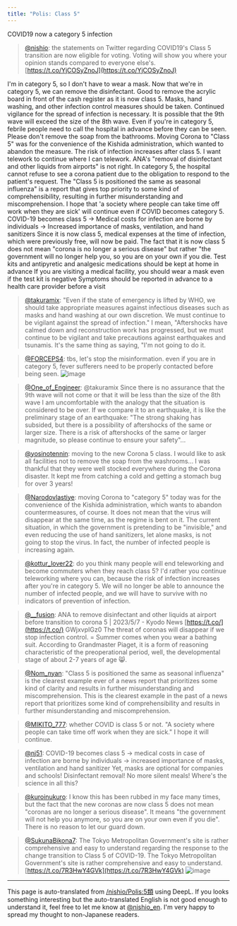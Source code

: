 ```yaml
---
title: "Polis: Class 5"
---
```


COVID19 now a category 5 infection

> [@nishio](https://twitter.com/nishio/status/1655592454429573123?s=20): the statements on Twitter regarding COVID19's Class 5 transition are now eligible for voting. Voting will show you where your opinion stands compared to everyone else's.
> [https://t.co/YjCOSyZnoJ](https://t.co/YjCOSyZnoJ)


I'm in category 5, so I don't have to wear a mask.
Now that we're in category 5, we can remove the disinfectant.
Good to remove the acrylic board in front of the cash register as it is now class 5.
Masks, hand washing, and other infection control measures should be taken.
Continued vigilance for the spread of infection is necessary.
It is possible that the 9th wave will exceed the size of the 8th wave.
Even if you're in category 5, febrile people need to call the hospital in advance before they can be seen.
Please don't remove the soap from the bathrooms.
Moving Corona to "Class 5" was for the convenience of the Kishida administration, which wanted to abandon the measure.
The risk of infection increases after class 5.
I want telework to continue where I can telework.
ANA's "removal of disinfectant and other liquids from airports" is not right.
In category 5, the hospital cannot refuse to see a corona patient due to the obligation to respond to the patient's request.
The "Class 5 is positioned the same as seasonal influenza" is a report that gives top priority to some kind of comprehensibility, resulting in further misunderstanding and miscomprehension.
I hope that 'a society where people can take time off work when they are sick' will continue even if COVID becomes category 5.
COVID-19 becomes class 5 → Medical costs for infection are borne by individuals → Increased importance of masks, ventilation, and hand sanitizers
Since it is now class 5, medical expenses at the time of infection, which were previously free, will now be paid.
The fact that it is now class 5 does not mean "corona is no longer a serious disease" but rather "the government will no longer help you, so you are on your own if you die.
Test kits and antipyretic and analgesic medications should be kept at home in advance
If you are visiting a medical facility, you should wear a mask even if the test kit is negative
Symptoms should be reported in advance to a health care provider before a visit

> [@takuramix](https://twitter.com/takuramix/status/1655473398884212736): "Even if the state of emergency is lifted by WHO, we should take appropriate measures against infectious diseases such as masks and hand washing at our own discretion. We must continue to be vigilant against the spread of infection."
>  I mean,
> "Aftershocks have calmed down and reconstruction work has progressed, but we must continue to be vigilant and take precautions against earthquakes and tsunamis.
> It's the same thing as saying, "I'm not going to do it.

> [@FORCEPS4](https://twitter.com/FORCEPS4/status/1655107426864209920?s=20): tbs, let's stop the misinformation. even if you are in category 5, fever sufferers need to be properly contacted before being seen.
> ![image](https://pbs.twimg.com/media/FvgfKy0acAMS4cN.jpg)

> [@One_of_Engineer](https://twitter.com/One_of_Engineer/status/1655486086934827009?s=20): @takuramix Since there is no assurance that the 9th wave will not come or that it will be less than the size of the 8th wave I am uncomfortable with the analogy that the situation is considered to be over.
> If we compare it to an earthquake, it is like the preliminary stage of an earthquake: "The strong shaking has subsided, but there is a possibility of aftershocks of the same or larger size. There is a risk of aftershocks of the same or larger magnitude, so please continue to ensure your safety"...

> [@yosinotennin](https://twitter.com/yosinotennin/status/1655382458203017219?s=20): moving to the new Corona 5 class. I would like to ask all facilities not to remove the soap from the washrooms... I was thankful that they were well stocked everywhere during the Corona disaster. It kept me from catching a cold and getting a stomach bug for over 3 years!

> [@Narodovlastiye](https://twitter.com/Narodovlastiye/status/1655404251668172800?s=20): moving Corona to "category 5" today was for the convenience of the Kishida administration, which wants to abandon countermeasures, of course. It does not mean that the virus will disappear at the same time, as the regime is bent on it. The current situation, in which the government is pretending to be "invisible," and even reducing the use of hand sanitizers, let alone masks, is not going to stop the virus. In fact, the number of infected people is increasing again.

> [@kottur_lover22](https://twitter.com/kottur_lover22/status/1655200293666320384?s=20): do you think many people will end teleworking and become commuters when they reach class 5?
> I'd rather you continue teleworking where you can, because the risk of infection increases after you're in category 5.
> We will no longer be able to announce the number of infected people, and we will have to survive with no indicators of prevention of infection.

> [@__fusion](https://twitter.com/__fusion/status/1655411480899248128?s=20): ANA to remove disinfectant and other liquids at airport before transition to corona 5 | 2023/5/7 - Kyodo News [https://t.co/](https://t.co/) GWjxvpIGz0
> The threat of coronas will disappear if we stop infection control.
> = Summer comes when you wear a bathing suit.
> According to Grandmaster Piaget, it is a form of reasoning characteristic of the preoperational period, well, the developmental stage of about 2-7 years of age 😸.

> [@Nom_nyan](https://twitter.com/Nom_nyan/status/1655423743089590272?s=20): "Class 5 is positioned the same as seasonal influenza" is the clearest example ever of a news report that prioritizes some kind of clarity and results in further misunderstanding and miscomprehension. This is the clearest example in the past of a news report that prioritizes some kind of comprehensibility and results in further misunderstanding and miscomprehension.

> [@MIKITO_777](https://twitter.com/MIKITO_777/status/1653724146101264389?s=20): whether COVID is class 5 or not.
> "A society where people can take time off work when they are sick."
> I hope it will continue.

> [@nj51](https://twitter.com/nj51/status/1655405039928872961?s=20): COVID-19 becomes class 5 -> medical costs in case of infection are borne by individuals -> increased importance of masks, ventilation and hand sanitizer
> Yet, masks are optional for companies and schools! Disinfectant removal! No more silent meals! Where's the science in all this?

> [@kuroinukuro](https://twitter.com/kuroinukuro/status/1655367187501314048?s=20): I know this has been rubbed in my face many times, but the fact that the new coronas are now class 5 does not mean "coronas are no longer a serious disease". It means "the government will not help you anymore, so you are on your own even if you die". There is no reason to let our guard down.

> [@SukunaBikona7](https://twitter.com/SukunaBikona7/status/1655569006227783680?s=20): The Tokyo Metropolitan Government's site is rather comprehensive and easy to understand regarding the response to the change transition to Class 5 of COVID-19. The Tokyo Metropolitan Government's site is rather comprehensive and easy to understand.
> [https://t.co/7R3HwY4GVk](https://t.co/7R3HwY4GVk)
> ![image](https://pbs.twimg.com/media/FvnDPMQXwAAsWJ1.png)


---
This page is auto-translated from [/nishio/Polis:5類](https://scrapbox.io/nishio/Polis:5類) using DeepL. If you looks something interesting but the auto-translated English is not good enough to understand it, feel free to let me know at [@nishio_en](https://twitter.com/nishio_en). I'm very happy to spread my thought to non-Japanese readers.